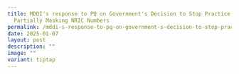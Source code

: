 ```yaml
---
title: MDDI's response to PQ on Government's Decision to Stop Practice of
  Partially Masking NRIC Numbers
permalink: /mddi-s-response-to-pq-on-government-s-decision-to-stop-practice-of-partially-masking-nric-numbers/
date: 2025-01-07
layout: post
description: ""
image: ""
variant: tiptap
---
```

